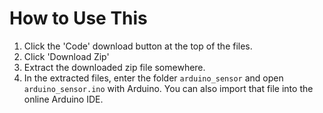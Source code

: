 # How to Use This
1. Click the 'Code' download button at the top of the files.
2. Click 'Download Zip'
3. Extract the downloaded zip file somewhere.
4. In the extracted files, enter the folder `arduino_sensor` and open `arduino_sensor.ino` with Arduino. You can also import that file into the online Arduino IDE.
